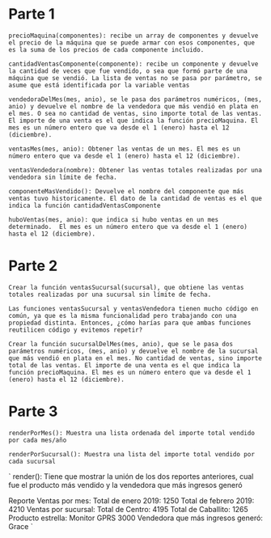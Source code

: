 # Parte 1

`
precioMaquina(componentes): recibe un array de componentes y devuelve el precio de la máquina que se puede armar con esos componentes,
que es la suma de los precios de cada componente incluido.
`

`
cantidadVentasComponente(componente): recibe un componente y devuelve la cantidad de veces que fue vendido,
o sea que formó parte de una máquina que se vendió. La lista de ventas no se pasa por parámetro,
se asume que está identificada por la variable ventas
`

`
vendedoraDelMes(mes, anio), se le pasa dos parámetros numéricos, (mes, anio) y devuelve el nombre de la vendedora que
más vendió en plata en el mes. O sea no cantidad de ventas, sino importe total de las ventas. 
El importe de una venta es el que indica la función precioMaquina. El mes es un número entero que va desde
el 1 (enero) hasta el 12 (diciembre).
`

`
ventasMes(mes, anio): Obtener las ventas de un mes. El mes es un número entero que va desde el 1 (enero) hasta el 12 (diciembre).
`

`
ventasVendedora(nombre): Obtener las ventas totales realizadas por una vendedora sin límite de fecha.
`

`
componenteMasVendido(): Devuelve el nombre del componente que más ventas tuvo historicamente.
El dato de la cantidad de ventas es el que indica la función cantidadVentasComponente
`

`
huboVentas(mes, anio): que indica si hubo ventas en un mes determinado. 
El mes es un número entero que va desde el 1 (enero) hasta el 12 (diciembre).
`

# Parte 2

`
Crear la función ventasSucursal(sucursal), que obtiene las ventas totales realizadas por una sucursal sin límite de fecha.
`

`
Las funciones ventasSucursal y ventasVendedora tienen mucho código en común, ya que es la misma
funcionalidad pero trabajando con una propiedad distinta. Entonces,
¿cómo harías para que ambas funciones reutilicen código y evitemos repetir?
`

`
Crear la función sucursalDelMes(mes, anio), que se le pasa dos parámetros numéricos, (mes, anio) y devuelve
el nombre de la sucursal que más vendió en plata en el mes. No cantidad de ventas, sino importe total de las ventas.
El importe de una venta es el que indica la función precioMaquina. El mes es un número entero que va desde el 1 (enero)
hasta el 12 (diciembre).
`
# Parte 3


`
renderPorMes(): Muestra una lista ordenada del importe total vendido por cada mes/año
`

`
renderPorSucursal(): Muestra una lista del importe total vendido por cada sucursal
`

`
render(): Tiene que mostrar la unión de los dos reportes anteriores,
cual fue el producto más vendido y la vendedora que más ingresos generó

Reporte
Ventas por mes:
  Total de enero 2019: 1250
  Total de febrero 2019: 4210
Ventas por sucursal:
  Total de Centro: 4195
  Total de Caballito: 1265
Producto estrella: Monitor GPRS 3000
Vendedora que más ingresos generó: Grace
`